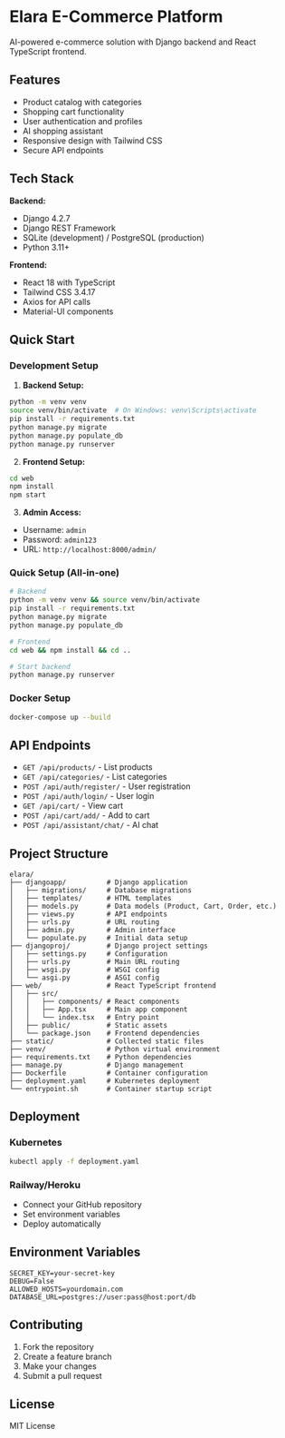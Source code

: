 # Elara E-Commerce Platform

AI-powered e-commerce solution with Django backend and React TypeScript frontend.

## Features

-  Product catalog with categories
-  Shopping cart functionality
-  User authentication and profiles
-  AI shopping assistant
-  Responsive design with Tailwind CSS
-  Secure API endpoints

## Tech Stack

**Backend:**
- Django 4.2.7
- Django REST Framework
- SQLite (development) / PostgreSQL (production)
- Python 3.11+

**Frontend:**
- React 18 with TypeScript
- Tailwind CSS 3.4.17
- Axios for API calls
- Material-UI components

## Quick Start

### Development Setup

1. **Backend Setup:**
```bash
python -m venv venv
source venv/bin/activate  # On Windows: venv\Scripts\activate
pip install -r requirements.txt
python manage.py migrate
python manage.py populate_db
python manage.py runserver
```

2. **Frontend Setup:**
```bash
cd web
npm install
npm start
```

3. **Admin Access:**
- Username: `admin`
- Password: `admin123`
- URL: `http://localhost:8000/admin/`

### Quick Setup (All-in-one)
```bash
# Backend
python -m venv venv && source venv/bin/activate
pip install -r requirements.txt
python manage.py migrate
python manage.py populate_db

# Frontend
cd web && npm install && cd ..

# Start backend
python manage.py runserver
```

### Docker Setup

```bash
docker-compose up --build
```

## API Endpoints

- `GET /api/products/` - List products
- `GET /api/categories/` - List categories
- `POST /api/auth/register/` - User registration
- `POST /api/auth/login/` - User login
- `GET /api/cart/` - View cart
- `POST /api/cart/add/` - Add to cart
- `POST /api/assistant/chat/` - AI chat

## Project Structure

```
elara/
├── djangoapp/          # Django application
│   ├── migrations/     # Database migrations
│   ├── templates/      # HTML templates
│   ├── models.py       # Data models (Product, Cart, Order, etc.)
│   ├── views.py        # API endpoints
│   ├── urls.py         # URL routing
│   ├── admin.py        # Admin interface
│   └── populate.py     # Initial data setup
├── djangoproj/         # Django project settings
│   ├── settings.py     # Configuration
│   ├── urls.py         # Main URL routing
│   ├── wsgi.py         # WSGI config
│   └── asgi.py         # ASGI config
├── web/                # React TypeScript frontend
│   ├── src/
│   │   ├── components/ # React components
│   │   ├── App.tsx     # Main app component
│   │   └── index.tsx   # Entry point
│   ├── public/         # Static assets
│   └── package.json    # Frontend dependencies
├── static/             # Collected static files
├── venv/               # Python virtual environment
├── requirements.txt    # Python dependencies
├── manage.py           # Django management
├── Dockerfile          # Container configuration
├── deployment.yaml     # Kubernetes deployment
└── entrypoint.sh       # Container startup script
```

## Deployment

### Kubernetes
```bash
kubectl apply -f deployment.yaml
```

### Railway/Heroku
- Connect your GitHub repository
- Set environment variables
- Deploy automatically

## Environment Variables

```
SECRET_KEY=your-secret-key
DEBUG=False
ALLOWED_HOSTS=yourdomain.com
DATABASE_URL=postgres://user:pass@host:port/db
```

## Contributing

1. Fork the repository
2. Create a feature branch
3. Make your changes
4. Submit a pull request

## License

MIT License